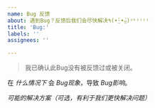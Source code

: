 ```yaml
---
name: Bug 反馈
about: 遇到Bug？反馈后我们会尽快解决٩(•̤̀ᵕ•̤́๑)ᵒᵏᵎᵎᵎᵎ
title: 'Bug:'
labels: ''
assignees: ''

---
```


> 我已确认此Bug没有被反馈过或被关闭。

在 *什么情况下* 会 *Bug现象*，导致 *Bug影响*。

*可能的解决方案（可选，有利于我们更快解决问题）*
